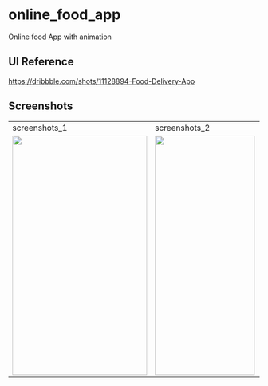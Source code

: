 # online_food_app

Online food App with animation

## UI Reference

https://dribbble.com/shots/11128894-Food-Delivery-App

## Screenshots


<table>
  <tr>
    <td>screenshots_1</td>
     <td>screenshots_2</td>
     <td>screenshots_3</td>
  </tr>
  <tr>
    <td><img src="https://github.com/brinesoftwares/online_food_app/blob/master/screenshots/Screenshot_1.jpg?raw=true" width=270 height=480></td>
    <td><img src="https://github.com/brinesoftwares/online_food_app/blob/master/screenshots/Screenshot_2.jpg?raw=true" width=200 height=480></td>
    <td><img src="https://github.com/brinesoftwares/online_food_app/blob/master/screenshots/Screenshot_3.jpg?raw=true" width=270 height=480></td>
  </tr>
 </table>
